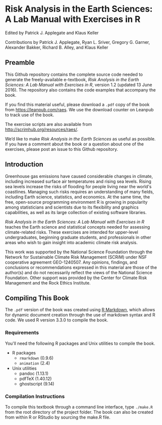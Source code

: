 # Risk Analysis in the Earth Sciences: A Lab Manual with Exercises in R

Edited by Patrick J. Applegate and Klaus Keller

Contributions by Patrick J. Applegate, Ryan L. Sriver, Gregory G. Garner, Alexander Bakker, Richard B. Alley, and Klaus Keller

## Preamble

This Github repository contains the complete source code needed to generate the freely-available e-textbook, *Risk Analysis in the Earth Sciences: A Lab Manual with Exercises in R*, version 1.2 (updated 13 June 2016).  The repository also contains the code examples that accompany the book.  

If you find this material useful, please download a `.pdf` copy of the book from https://leanpub.com/raes.  We use the download counter on Leanpub to track use of the book.  

The exercise scripts are also available from http://scrimhub.org/resources/raes/.  

We’d like to make *Risk Analysis in the Earth Sciences* as useful as possible. If you have a comment about the book or a question about one of the exercises, please post an issue to this Github repository. 

## Introduction

Greenhouse gas emissions have caused considerable changes in climate, including increased surface air temperatures and rising sea levels.  Rising sea levels increase the risks of flooding for people living near the world's coastlines.  Managing such risks requires an understanding of many fields, including Earth science, statistics, and economics.  At the same time, the free, open-source programming environment R is growing in popularity among statisticians and scientists due to its flexibility and graphics capabilities, as well as its large collection of existing software libraries.  

*Risk Analysis in the Earth Sciences: A Lab Manual with Exercises in R* teaches the Earth science and statistical concepts needed for assessing climate-related risks.  These exercises are intended for upper-level undergraduates, beginning graduate students, and professionals in other areas who wish to gain insight into academic climate risk analysis.  

This work was supported by the National Science Foundation through the Network for Sustainable Climate Risk Management (SCRiM) under NSF cooperative agreement GEO-1240507. Any opinions, findings, and conclusions or recommendations expressed in this material are those of the author(s) and do not necessarily reflect the views of the National Science Foundation. Other support was provided by the Center for Climate Risk Management and the Rock Ethics Institute.

## Compiling This Book  

The `.pdf` version of the book was created using [R Markdown](http://rmarkdown.rstudio.com), which allows for dynamic document creation through the use of markdown syntax and R code.  We used R version 3.3.0 to compile the book.  

### Requirements  

You'll need the following R packages and Unix utilities to compile the book.  

* R packages
	- `rmarkdown` (0.9.6)
	- `animation` (2.4)
* Unix utilities
	- pandoc (1.13.1)  
	- pdfTeX (1.40.12)  
	- ghostscript (9.14)  

### Compilation Instructions

To compile this textbook through a command line interface, type ```./make.R``` from the root directory of the project folder. The book can also be created from within R or RStudio by sourcing the make.R file.
